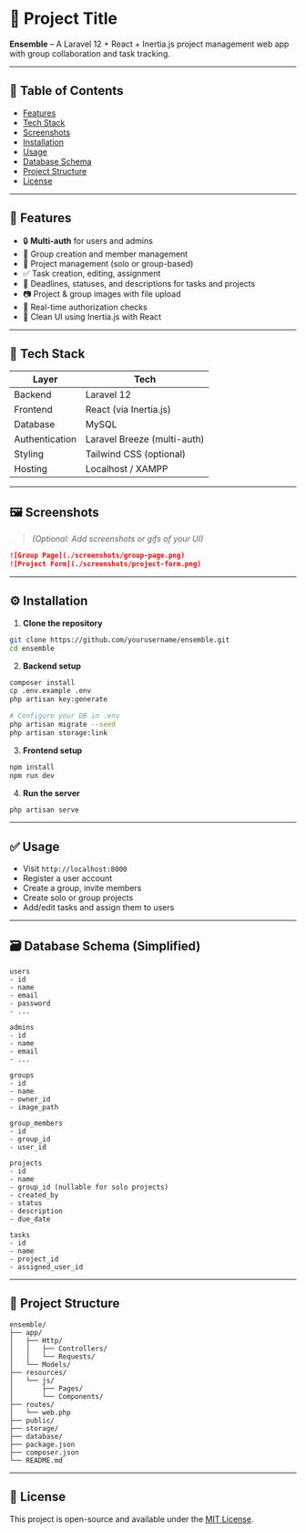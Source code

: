 # 📌 Project Title

**Ensemble** – A Laravel 12 + React + Inertia.js project management web app with group collaboration and task tracking.

---

## 📖 Table of Contents

- [Features](#features)
- [Tech Stack](#tech-stack)
- [Screenshots](#screenshots)
- [Installation](#installation)
- [Usage](#usage)
- [Database Schema](#database-schema)
- [Project Structure](#project-structure)
- [License](#license)

---

## 🚀 Features

- 🔒 **Multi-auth** for users and admins  
- 👥 Group creation and member management  
- 📁 Project management (solo or group-based)  
- ✅ Task creation, editing, assignment  
- 📅 Deadlines, statuses, and descriptions for tasks and projects  
- 📷 Project & group images with file upload  
- 🔄 Real-time authorization checks  
- 🧠 Clean UI using Inertia.js with React  

---

## 🧰 Tech Stack

| Layer       | Tech                          |
|-------------|-------------------------------|
| Backend     | Laravel 12                    |
| Frontend    | React (via Inertia.js)        |
| Database    | MySQL                         |
| Authentication | Laravel Breeze (multi-auth) |
| Styling     | Tailwind CSS (optional)       |
| Hosting     | Localhost / XAMPP             |

---

## 🖼️ Screenshots

> *(Optional: Add screenshots or gifs of your UI)*  
```md
![Group Page](./screenshots/group-page.png)
![Project Form](./screenshots/project-form.png)
```

---

## ⚙️ Installation

1. **Clone the repository**
```bash
git clone https://github.com/yourusername/ensemble.git
cd ensemble
```

2. **Backend setup**
```bash
composer install
cp .env.example .env
php artisan key:generate

# Configure your DB in .env
php artisan migrate --seed
php artisan storage:link
```

3. **Frontend setup**
```bash
npm install
npm run dev
```

4. **Run the server**
```bash
php artisan serve
```

---

## ✅ Usage

- Visit `http://localhost:8000`
- Register a user account
- Create a group, invite members
- Create solo or group projects
- Add/edit tasks and assign them to users

---

## 🗃️ Database Schema (Simplified)

```text
users
- id
- name
- email
- password
- ...

admins
- id
- name
- email
- ...

groups
- id
- name
- owner_id
- image_path

group_members
- id
- group_id
- user_id

projects
- id
- name
- group_id (nullable for solo projects)
- created_by
- status
- description
- due_date

tasks
- id
- name
- project_id
- assigned_user_id
```

---

## 📁 Project Structure

```
ensemble/
├── app/
│   ├── Http/
│   │   ├── Controllers/
│   │   └── Requests/
│   └── Models/
├── resources/
│   └── js/
│       ├── Pages/
│       └── Components/
├── routes/
│   └── web.php
├── public/
├── storage/
├── database/
├── package.json
├── composer.json
└── README.md
```

---

## 📄 License

This project is open-source and available under the [MIT License](LICENSE).
